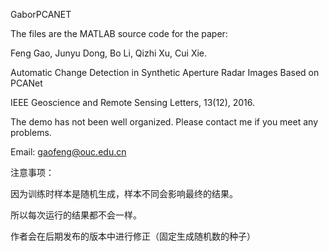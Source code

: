 GaborPCANET

The files are the MATLAB source code for the paper:

Feng Gao,  Junyu Dong, Bo Li, Qizhi Xu, Cui Xie. 

Automatic Change Detection in Synthetic Aperture Radar Images Based on PCANet 

IEEE Geoscience and Remote Sensing Letters, 13(12), 2016.

The demo has not been well organized. Please contact me if you meet any problems.

Email: gaofeng@ouc.edu.cn

注意事项：

   因为训练时样本是随机生成，样本不同会影响最终的结果。
   
   所以每次运行的结果都不会一样。
  
   作者会在后期发布的版本中进行修正（固定生成随机数的种子）
